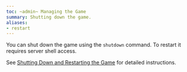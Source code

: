 ```yaml
---
toc: ~admin~ Managing the Game
summary: Shutting down the game.
aliases:
- restart
---
```


You can shut down the game using the `shutdown` command.  To restart it requires server shell access. 

See [Shutting Down and Restarting the Game](https://aresmush.com/tutorials/manage/shutdown/) for detailed instructions.